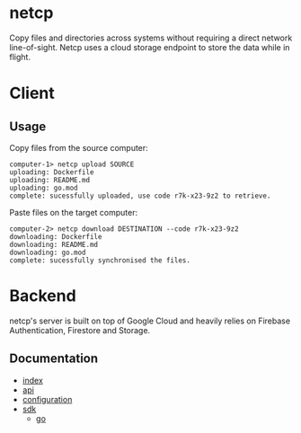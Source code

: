# netcp

Copy files and directories across systems without requiring a direct network line-of-sight. Netcp uses a cloud
storage endpoint to store the data while in flight.

# Client

## Usage 

Copy files from the source computer:

    computer-1> netcp upload SOURCE
    uploading: Dockerfile
    uploading: README.md
    uploading: go.mod
    complete: sucessfully uploaded, use code r7k-x23-9z2 to retrieve.

Paste files on the target computer:

    computer-2> netcp download DESTINATION --code r7k-x23-9z2
    downloading: Dockerfile
    downloading: README.md
    downloading: go.mod
    complete: sucessfully synchronised the files.

# Backend

netcp's server is built on top of Google Cloud and heavily relies on Firebase Authentication, Firestore and Storage. 

## Documentation

- [index](docs/index.md)
- [api](docs/api.md)
- [configuration](docs/configuration.md)
- [sdk](docs/sdks/index.md)
    - [go](docs/sdks/go.md)